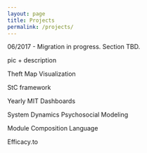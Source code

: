 ```yaml
---
layout: page
title: Projects
permalink: /projects/
---
```


<style type="text/css">
  /*.entry {flex}*/
</style>

06/2017 - Migration in progress. Section TBD.

pic + description

Theft Map Visualization

StC framework  

Yearly MIT Dashboards  

System Dynamics Psychosocial Modeling  

Module Composition Language  

Efficacy.to
